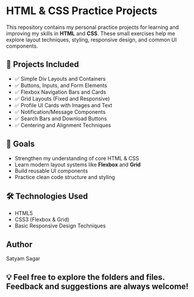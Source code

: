 # HTML & CSS Practice Projects

This repository contains my personal practice projects for learning and improving my skills in **HTML** and **CSS**. These small exercises help me explore layout techniques, styling, responsive design, and common UI components.

## 📁 Projects Included

- ✅ Simple Div Layouts and Containers
- ✅ Buttons, Inputs, and Form Elements
- ✅ Flexbox Navigation Bars and Cards
- ✅ Grid Layouts (Fixed and Responsive)
- ✅ Profile UI Cards with Images and Text
- ✅ Notification/Message Components
- ✅ Search Bars and Download Buttons
- ✅ Centering and Alignment Techniques

## 🎯 Goals

- Strengthen my understanding of core HTML & CSS
- Learn modern layout systems like **Flexbox** and **Grid**
- Build reusable UI components
- Practice clean code structure and styling

## 🛠️ Technologies Used

- HTML5
- CSS3 (Flexbox & Grid)
- Basic Responsive Design Techniques

## Author

Satyam Sagar

## 💡 Feel free to explore the folders and files. Feedback and suggestions are always welcome!
